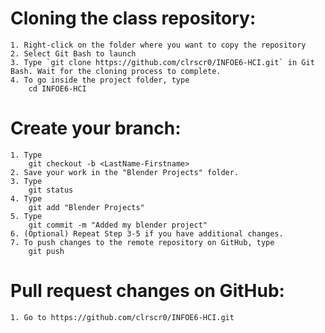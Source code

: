 # Cloning the class repository:

	1. Right-click on the folder where you want to copy the repository
	2. Select Git Bash to launch
	3. Type `git clone https://github.com/clrscr0/INFOE6-HCI.git` in Git Bash. Wait for the cloning process to complete.
	4. To go inside the project folder, type 
		cd INFOE6-HCI

# Create your branch:
	1. Type 
		git checkout -b <LastName-Firstname>
	2. Save your work in the "Blender Projects" folder.
	3. Type 
		git status
	4. Type 
		git add "Blender Projects"
	5. Type 
		git commit -m "Added my blender project"
	6. (Optional) Repeat Step 3-5 if you have additional changes.
	7. To push changes to the remote repository on GitHub, type 
		git push 
		
# Pull request changes on GitHub:
	1. Go to https://github.com/clrscr0/INFOE6-HCI.git
	
